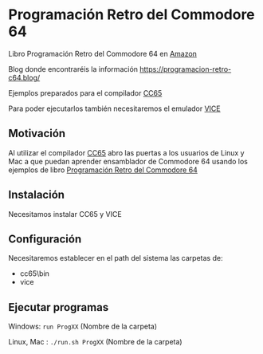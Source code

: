 # Programación Retro del Commodore 64
Libro Programación Retro del Commodore 64 en [Amazon](https://www.amazon.es/Programaci%C3%B3n-Retro-del-Commodore-ensamblador/dp/107611444X/ref=sr_1_1?__mk_es_ES=%C3%85M%C3%85%C5%BD%C3%95%C3%91&keywords=Programaci%C3%B3n+Retro+del+Commodore+64&qid=1565426934&s=books&sr=1-1)

Blog donde encontraréis la información https://programacion-retro-c64.blog/

Ejemplos preparados para el compilador [CC65](https://github.com/cc65/cc65)

Para poder ejecutarlos también necesitaremos el emulador [VICE](http://vice-emu.sourceforge.net/)

## Motivación
Al utilizar el compilador [CC65](https://github.com/cc65/cc65) abro las puertas a los usuarios de Linux y Mac a que puedan aprender ensamblador de Commodore 64 usando los ejemplos de libro [Programación Retro del Commodore 64](https://www.amazon.es/Programaci%C3%B3n-Retro-del-Commodore-ensamblador/dp/107611444X/ref=sr_1_1?__mk_es_ES=%C3%85M%C3%85%C5%BD%C3%95%C3%91&keywords=Programaci%C3%B3n+Retro+del+Commodore+64&qid=1565426934&s=books&sr=1-1)

## Instalación
Necesitamos instalar CC65 y VICE

## Configuración
Necesitaremos establecer en el path del sistema las carpetas de:
* cc65\bin
* vice

## Ejecutar programas
Windows: `run ProgXX` (Nombre de la carpeta)

Linux, Mac : `./run.sh ProgXX` (Nombre de la carpeta)
